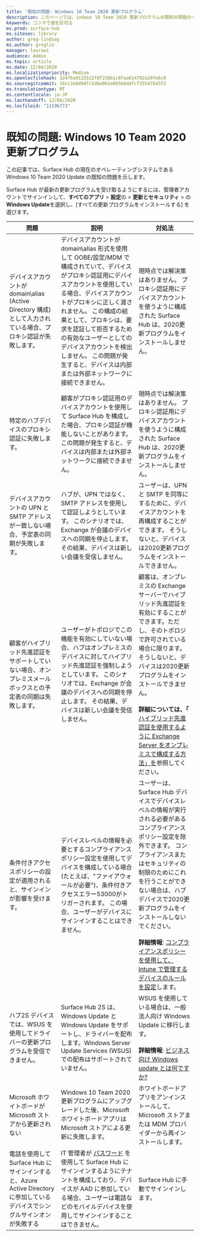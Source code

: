 ```yaml
---
title: '既知の問題: Windows 10 Team 2020 更新プログラム'
description: このページでは、indows 10 Team 2020 更新プログラムの既知の問題の一覧を示します。
keywords: コンマで値を区切る
ms.prod: surface-hub
ms.sitesec: library
author: greg-lindsay
ms.author: greglin
manager: laurawi
audience: Admin
ms.topic: article
ms.date: 12/04/2020
ms.localizationpriority: Medium
ms.openlocfilehash: 324f6a0125522f8f258b1c8faa614782a20fe6c8
ms.sourcegitcommit: 16cc2e8d9dfc5d6e061e0b5b6ddfcf35547643f2
ms.translationtype: MT
ms.contentlocale: ja-JP
ms.lasthandoff: 12/08/2020
ms.locfileid: "11196773"
---
```

# 既知の問題: Windows 10 Team 2020 更新プログラム 

この記事では、Surface Hub の現在のオペレーティングシステムである Windows 10 Team 2020 Update の既知の問題を示します。

Surface Hub が最新の更新プログラムを受け取るようにするには、管理者アカウントでサインインして、**すべてのアプリ**  >  **設定**の  >  **更新とセキュリティ**  >  の**Windows Update**を選択し、[すべての更新プログラムをインストールする] を選びます。



| 問題                                                                                                   | 説明                                                                                                                                                                                                                                                                                                                                                                                                                             | 対処法                                                                                                                                                                                                                                                                                                                                                                                                                                                                                                                            |
| ----------------------------------------------------------------------------------------------------------- | ------------------------------------------------------------------------------------------------------------------------------------------------------------------------------------------------------------------------------------------------------------------------------------------------------------------------------------------------------------------------------------------------------------------------------------------- | ------------------------------------------------------------------------------------------------------------------------------------------------------------------------------------------------------------------------------------------------------------------------------------------------------------------------------------------------------------------------------------------------------------------------------------------------------------------------------------------------------------------------------------- |
| デバイスアカウントが domain\alias (Active Directory 構成) として入力されている場合、プロキシ認証が失敗します。            | デバイスアカウントが domain\alias 形式を使用して OOBE/設定/MDM で構成されていて、デバイスがプロキシ認証用にデバイスアカウントを使用している場合、デバイスアカウントがプロキシに正しく渡されません。 この構成の結果として、プロキシは、要求を認証して拒否するための有効なユーザーとしてのデバイスアカウントを検出しません。 この問題が発生すると、デバイスは内部または外部ネットワークに接続できません。 | 現時点では解決策はありません。 プロキシ認証用にデバイスアカウントを使うように構成された Surface Hub は、2020更新プログラムをインストールしません。                                                                                                                                                                                                                                                                                                                                                                                                |
| 特定のハブデバイスのプロキシ認証に失敗します。                                                                        | 顧客がプロキシ認証用のデバイスアカウントを使用して Surface Hub を構成した場合、プロキシ認証が機能しないことがあります。 この問題が発生すると、デバイスは内部または外部ネットワークに接続できません。                                                                                                                                                                                                                                       | 現時点では解決策はありません。 プロキシ認証用にデバイスアカウントを使うように構成された Surface Hub は、2020更新プログラムをインストールしません。                                                                                                                                                                                                                                                                                                                                                                                                |
| デバイスアカウントの UPN と SMTP アドレスが一致しない場合、予定表の同期が失敗します。                                                                        | ハブが、UPN ではなく、SMTP アドレスを使用して認証しようとしています。 このシナリオでは、Exchange が会議のデバイスへの同期を停止します。 その結果、デバイスは新しい会議を受信しません。                                                                                                                                                                                                                                       | ユーザーは、UPN と SMTP を同等にするために、デバイスアカウントを再構成することができます。 そうしないと、デバイスは2020更新プログラムをインストールできません。                                                                                                                                                                                                                                                                                                                                                                                                 |
| 顧客がハイブリッド先進認証をサポートしていない場合、オンプレミスメールボックスとの予定表の同期は失敗します。   | ユーザーがトポロジでこの機能を有効にしていない場合、ハブはオンプレミスのデバイスに対してハイブリッド先進認証を強制しようとしています。 このシナリオでは、Exchange が会議のデバイスへの同期を停止します。 その結果、デバイスは新しい会議を受信しません。                                                                                                                                        | 顧客は、オンプレミスの Exchange サーバーでハイブリッド先進認証を有効にすることができます。ただし、そのトポロジで許可されている場合に限ります。 そうしないと、デバイスは2020更新プログラムをインストールできません。<br> <br>**詳細については、「** [ハイブリッド先進認証を使用するように Exchange Server をオンプレミスで構成する方法」を](https://docs.microsoft.com/microsoft-365/enterprise/configure-exchange-server-for-hybrid-modern-authentication)参照してください。                                                                                                |
| 条件付きアクセスポリシーの設定が適用されると、サインインが影響を受けます。                                    | デバイスレベルの情報を必要とするコンプライアンスポリシー設定を使用してデバイスを構成している場合 (たとえば、"ファイアウォールが必要")、条件付きアクセスエラー53000がトリガーされます。 この場合、ユーザーがデバイスにサインインすることはできません。                                                                                                                                                                                                 | ユーザーは、Surface Hub デバイスでデバイスレベルの情報が実行される必要があるコンプライアンスポリシー設定を除外できます。 コンプライアンスまたはセキュリティの制限のためにこれを行うことができない場合は、ハブデバイスで2020更新プログラムをインストールしないでください。<br> <br>**詳細情報**: [コンプライアンスポリシーを使用して、Intune で管理するデバイスのルールを設定](https:/docs.microsoft.com/mem/intune/protect/device-compliance-get-started)します。 |
| ハブ2S デバイスでは、WSUS を使用してドライバーの更新プログラムを受信できません。                                             | Surface Hub 2S は、Windows Update と Windows Update をサポートし、ドライバーを配布します。Windows Server Update Services (WSUS) での配布はサポートされていません。                                                                                                                                                                                                                                                                      | WSUS を使用している場合は、一般法人向け Windows Update に移行します。<br> <br>**詳細情報**: [ビジネス向け Windows update とは何ですか?](https://docs.microsoft.com/windows/deployment/update/waas-manage-updates-wufb)                                                                                                                                                                                                                                                                                                                            |
| Microsoft ホワイトボードが Microsoft ストアから更新されない                                               | Windows 10 Team 2020 更新プログラムにアップグレードした後、Microsoft ホワイトボードアプリは Microsoft ストアによる更新に失敗します。                                                                                                                                                                                                                                                                                                                       | ホワイトボードアプリをアンインストールして、Microsoft ストアまたは MDM プロバイダーから再インストールします。                                                                                                                                                                                                                                                                                                                                                                                                                                          |
| 電話を使用して Surface Hub にサインインすると、Azure Active Directory に参加しているデバイスでシングルサインオンが失敗する | IT 管理者が [パスワード](surface-hub-2s-phone-authenticate.md) を使用して Surface Hub にサインインするようにテナントを構成しており、デバイスが AAD に参加している場合、ユーザーは電話などのモバイルデバイスを使用してサインインすることはできません。                                                                                                       | Surface Hub に手動でサインインします。                                                                                                                                                                                                                                                                                                                                                                                                                                                                                                      |


